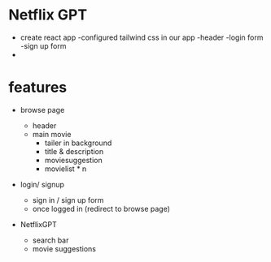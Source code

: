 # Netflix GPT

- create react app
  -configured tailwind css in our app
  -header
  -login form
  -sign up form
-

# features

- browse page

  - header
  - main movie
    - tailer in background
    - title & description
    - moviesuggestion
    - movielist \* n

- login/ signup

  - sign in / sign up form
  - once logged in (redirect to browse page)

- NetflixGPT
  - search bar
  - movie suggestions
